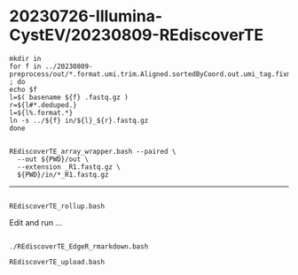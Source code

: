 
#	20230726-Illumina-CystEV/20230809-REdiscoverTE



```
mkdir in
for f in ../20230809-preprocess/out/*.format.umi.trim.Aligned.sortedByCoord.out.umi_tag.fixmate.deduped.R?.fastq.gz ; do
echo $f
l=$( basename ${f} .fastq.gz )
r=${l#*.deduped.}
l=${l%.format.*}
ln -s ../${f} in/${l}_${r}.fastq.gz
done

```



```

REdiscoverTE_array_wrapper.bash --paired \
  --out ${PWD}/out \
  --extension _R1.fastq.gz \
  ${PWD}/in/*_R1.fastq.gz

```





---









```

REdiscoverTE_rollup.bash

```


Edit and run ...
```

./REdiscoverTE_EdgeR_rmarkdown.bash

```



```
REdiscoverTE_upload.bash
```



